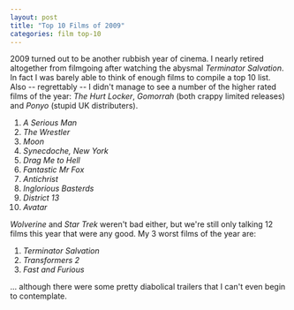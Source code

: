 ```yaml
---
layout: post
title: "Top 10 Films of 2009"
categories: film top-10
---
```

2009 turned out to be another rubbish year of cinema. I nearly retired altogether from filmgoing after watching the abysmal *Terminator Salvation*. In fact I was barely able to think of enough films to compile a top 10 list. Also -- regrettably -- I didn't manage to see a number of the higher rated films of the year: *The Hurt Locker*, *Gomorrah* (both crappy limited releases) and *Ponyo* (stupid UK distributers).

1. *A Serious Man*
2. *The Wrestler*
3. *Moon*
4. *Synecdoche, New York*
5. *Drag Me to Hell*
6. *Fantastic Mr Fox*
7. *Antichrist*
8. *Inglorious Basterds*
9. *District 13*
10. *Avatar*

*Wolverine* and *Star Trek* weren't bad either, but we're still only talking 12 films this year that were any good. My 3 worst films of the year are:

1. *Terminator Salvation*
2. *Transformers 2*
3. *Fast and Furious*

... although there were some pretty diabolical trailers that I can't even begin to contemplate.


